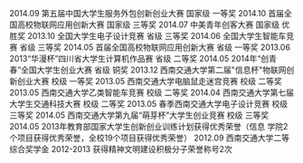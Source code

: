 2014.09  第五届中国大学生服务外包创新创业大赛 国家级 一等奖
2014.10  首届全国高校物联网应用创新大赛 国家级 三等奖
2014.07  中美青年创客大赛 国家级 优胜奖
2013.10  全国大学生电子设计竞赛 省级 三等奖
2014.06  全国大学生智能车竞赛 省级 三等奖
2014.05  首届全国高校物联网应用创新大赛 省级 一等奖
2013.06  2013“华漫杯”四川省大学生计算机作品赛 省级 二等奖
2014.05  2014年“创青春”全国大学生创业大赛 省级 铜奖
2013.12  西南交通大学第二届"信息杯"物联网创新创业大赛 校级 一等奖
2013.05  西南交通大学电脑鼠走迷宫竞赛 校级 二等奖
2013.05  西南交通大学乙类智能车竞赛 校级 二等奖
2014.04  西南交通大学第七届大学生交通科技大赛 校级 二等奖
2013.05  春季西南交通大学电子设计竞赛 校级 三等奖
2014.05  西南交通大学第九届“萌芽杯”大学生创业竞赛 校级 三等奖
2014.05  2013年教育部国家大学生创新创业训练计划获得优秀荣誉（信息
学院2个项目获得优秀荣誉，全校19个项目获得优秀荣誉）
2012.09  西南交通大学二等综合奖学金
2012-2013  获得精神文明建设积极分子荣誉称号2次
